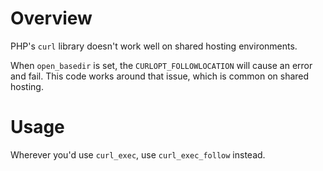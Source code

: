 # Overview

PHP's `curl` library doesn't work well on shared hosting environments.

When `open_basedir` is set, the `CURLOPT_FOLLOWLOCATION` will cause an error and fail. This code works around that issue, which is common on shared hosting.

# Usage

Wherever you'd use `curl_exec`, use `curl_exec_follow` instead.